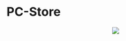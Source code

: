 # PC-Store
 <div align="center">
     <img src="https://github.com/Yariz-IT/PC-Store-BootstrapAdaptive/blob/main/pc%20store.gif"/>
  </div>
